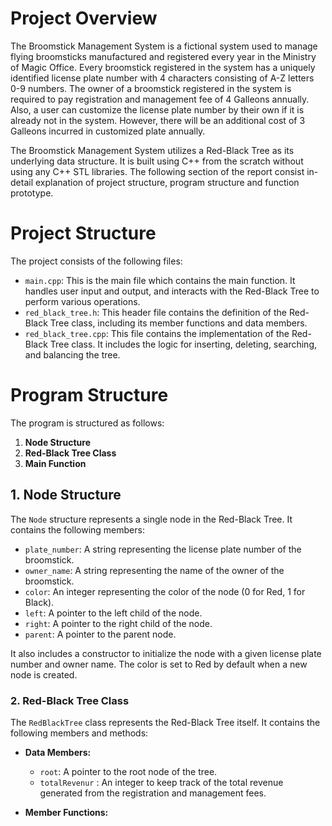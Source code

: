 # Project Overview
The Broomstick Management System is a fictional system used to manage flying broomsticks manufactured and registered every year in the Ministry of Magic Office. Every broomstick registered in the system has a uniquely identified license plate number with 4 characters consisting of A-Z letters 0-9 numbers. The owner of a broomstick registered in the system is required to pay registration and management fee of 4 Galleons annually. Also, a user can customize the license plate number by their own if it is already not in the system. However, there will be an additional cost of 3 Galleons incurred in customized plate annually.

The Broomstick Management System utilizes a Red-Black Tree as its underlying data structure. It is built using C++ from the scratch without using any C++ STL libraries. The following section of the report consist in-detail explanation of project structure, program structure and function prototype.

# Project Structure
The project consists of the following files:
- `main.cpp`: This is the main file which contains the main function. It handles user input and output, and interacts with the Red-Black Tree to perform various operations.
- `red_black_tree.h`: This header file contains the definition of the Red-Black Tree class, including its member functions and data members.
- `red_black_tree.cpp`: This file contains the implementation of the Red-Black Tree class. It includes the logic for inserting, deleting, searching, and balancing the tree.

# Program Structure
The program is structured as follows:
1. **Node Structure**
2. **Red-Black Tree Class**
3. **Main Function**

## 1. Node Structure
The `Node` structure represents a single node in the Red-Black Tree. It contains the following members:
- `plate_number`: A string representing the license plate number of the broomstick.
- `owner_name`: A string representing the name of the owner of the broomstick.
- `color`: An integer representing the color of the node (0 for Red, 1 for Black).
- `left`: A pointer to the left child of the node.
- `right`: A pointer to the right child of the node.
- `parent`: A pointer to the parent node.

It also includes a constructor to initialize the node with a given license plate number and owner name. The color is set to Red by default when a new node is created.

### 2. Red-Black Tree Class
The `RedBlackTree` class represents the Red-Black Tree itself. It contains the following members and methods:
- **Data Members:**
  - `root`: A pointer to the root node of the tree.
  - `totalRevenur` : An integer to keep track of the total revenue generated from the registration and management fees.

- **Member Functions:**
    